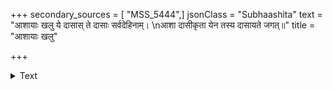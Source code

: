 +++
secondary_sources = [ "MSS_5444",]
jsonClass = "Subhaashita"
text = "आशायाः खलु ये दासास् ते दासाः सर्वदेहिनाम्।  \nआशा दासीकृता येन तस्य दासायते जगत्॥"
title = "आशायाः खलु"

+++

<details><summary>Text</summary>

आशायाः खलु ये दासास् ते दासाः सर्वदेहिनाम्।  
आशा दासीकृता येन तस्य दासायते जगत्॥
</details>
